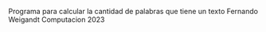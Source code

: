 Programa para calcular la cantidad de palabras que tiene un texto
Fernando Weigandt
Computacion 2023